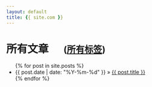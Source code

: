```yaml
---
layout: default
title: {{ site.com }}
---
```


# 所有文章 &nbsp;&nbsp;&nbsp;&nbsp;&nbsp;<small>([所有标签](/tags.html))</small>

<ul class="posts">
  {% for post in site.posts %}
    <li><span>{{ post.date | date: "%Y-%m-%d" }}</span> &raquo; <a href="{{ post.url }}">{{ post.title }}</a></li>
  {% endfor %}
</ul>
